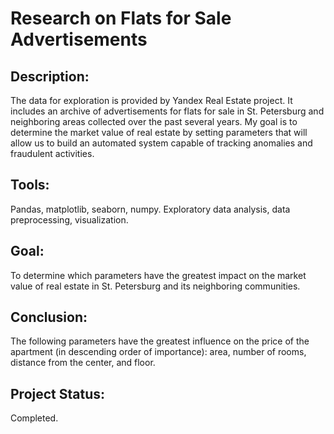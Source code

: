 # Research on Flats for Sale Advertisements
## Description:
The data for exploration is provided by Yandex Real Estate project. It includes an archive of advertisements for flats for sale in St. Petersburg and neighboring areas collected over the past several years. My goal is to determine the market value of real estate by setting parameters that will allow us to build an automated system capable of tracking anomalies and fraudulent activities.
## Tools:
Pandas, matplotlib, seaborn, numpy.
Exploratory data analysis, data preprocessing, visualization.
## Goal:
To determine which parameters have the greatest impact on the market value of real estate in St. Petersburg and its neighboring communities.
## Conclusion:
The following parameters have the greatest influence on the price of the apartment (in descending order of importance): area, number of rooms, distance from the center, and floor.
## Project Status:
Completed.